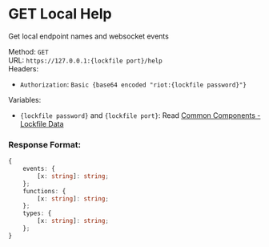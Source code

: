 <!--

This file is automatically generated!
Do not edit it directly!
See https://github.com/techchrism/valorant-api-docs/blob/trunk/contributing.md for more information.

-->

# GET Local Help

Get local endpoint names and websocket events  


Method: `GET`  
URL: `https://127.0.0.1:{lockfile port}/help`  
Headers:
 - `Authorization`: `Basic {base64 encoded "riot:{lockfile password}"}`

Variables:
 - `{lockfile password}` and `{lockfile port}`: Read [Common Components - Lockfile Data](../common-components.md#lockfile-data)


### Response Format:
```ts
{
    events: {
        [x: string]: string;
    };
    functions: {
        [x: string]: string;
    };
    types: {
        [x: string]: string;
    };
}
```
